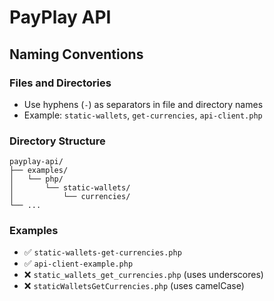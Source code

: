 # PayPlay API

## Naming Conventions

### Files and Directories
- Use hyphens (`-`) as separators in file and directory names
- Example: `static-wallets`, `get-currencies`, `api-client.php`

### Directory Structure
```
payplay-api/
├── examples/
│   └── php/
│       └── static-wallets/
│           └── currencies/
└── ...
```

### Examples
- ✅ `static-wallets-get-currencies.php`
- ✅ `api-client-example.php`
- ❌ `static_wallets_get_currencies.php` (uses underscores)
- ❌ `staticWalletsGetCurrencies.php` (uses camelCase)
